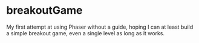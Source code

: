 # breakoutGame
My first attempt at using Phaser without a guide, hoping I can at least build a simple breakout game, even a single level as long as it works.
